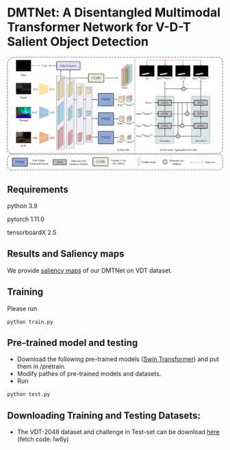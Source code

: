 # DMTNet: A Disentangled Multimodal Transformer Network for V-D-T Salient Object Detection




![](./figs/Overview.png)

## Requirements
python 3.9

pytorch 1.11.0

tensorboardX 2.5
## Results and Saliency maps
We provide [saliency maps](https://drive.google.com/file/d/1sC4FVbp4J536MNqO8KSD4Js4l5jNcPs7/view?usp=sharing) of our DMTNet on VDT dataset.
## Training
Please run 
```
python train.py
```
## Pre-trained model and testing
- Download the following pre-trained models ([Swin Transformer](https://github.com/SwinTransformer/storage/releases/download/v1.0.0/swin_base_patch4_window12_384_22k.pth)) and put them in /pretrain.
- Modify pathes of pre-trained models and datasets.
- Run 
```
python test.py
```
## Downloading Training and Testing Datasets:
- The VDT-2048 dataset and challenge in Test-set can be download [here](https://pan.baidu.com/s/1SJUWp_3pDbhcTW8ZOjYc8A ) (fetch code: lw6y)




